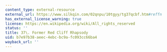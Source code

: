 ```yaml
---
content_type: external-resource
external_url: https://www.silkqin.com/02qnpu/10tgyy/tg37qcbf.htm#reffn
has_external_license_warning: true
license: https://en.wikipedia.org/wiki/All_rights_reserved
status: ''
title: 37\. Former Red Cliff Rhapsody
uid: b7e97b38-aeec-4ebc-bc9a-fc093cc66ba4
wayback_url: ''
---
```

